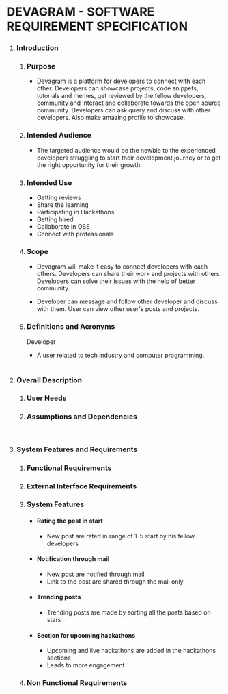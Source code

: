 # DEVAGRAM - SOFTWARE REQUIREMENT SPECIFICATION

1. ### Introduction

   1. ### Purpose

      - Devagram is a platform for developers to connect with each other. Developers can showcase projects, code snippets, tutorials and memes, get reviewed by the fellow developers, community and interact and collaborate towards the open source community. Developers can ask query and discuss with other developers. Also make amazing profile to showcase.

   2. ### Intended Audience

      - The targeted audience would be the newbie to the experienced developers struggling to start their development journey or to get the right opportunity for their growth.

   3. ### Intended Use

      - Getting reviews
      - Share the learning
      - Participating in Hackathons
      - Getting hired
      - Collaborate in OSS
      - Connect with professionals

   4. ### Scope

      - Devagram will make it easy to connect developers with each others.
        Developers can share their work and projects with others.
        Developers can solve their issues with the help of better community.

      - Developer can message and follow other developer and discuss with them.
        User can view other user's posts and projects.

   5. ### Definitions and Acronyms
      Developer
      - A user related to tech industry and computer programming.

   <br />

2. ### Overall Description

   1. ### User Needs
   2. ### Assumptions and Dependencies
   <br/>

3. ### System Features and Requirements
   1. ### Functional Requirements
   2. ### External Interface Requirements
   3. ### System Features<br>
      - #### **Rating the post in start**
        - New post are rated in range of 1-5 start by his fellow developers
      - #### **Notification through mail**
        - New post are notified through mail
        - Link to the post are shared through the mail only.
      * #### **Trending posts**
        - Trending posts are made by sorting all the posts based on stars
      * #### **Section for upcoming hackathons**
        - Upcoming and live hackathons are added in the hackathons sections
        - Leads to more engagement.
   4. ### Non Functional Requirements
